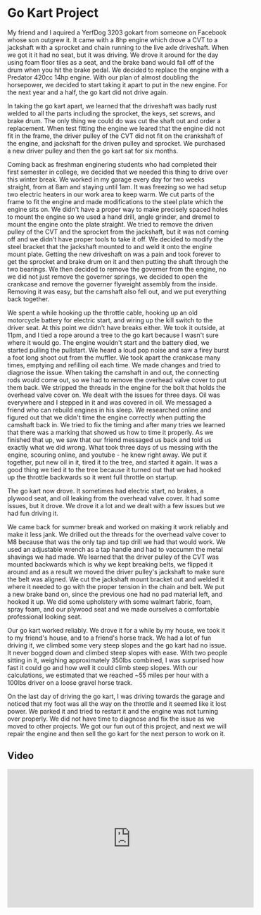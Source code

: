 # Go Kart Project

My friend and I aquired a YerfDog 3203 gokart from someone on Facebook whose son outgrew it. It came with a 8hp engine which drove a CVT to a jackshaft with a sprocket and chain running to the live axle driveshaft. When we got it it had no seat, but it was driving. We drove it around for the day using foam floor tiles as a seat, and the brake band would fall off of the drum when you hit the brake pedal. We decided to replace the engine with a Predator 420cc 14hp engine. With our plan of almost doubling the horsepower, we decided to start taking it apart to put in the new engine. For the next year and a half, the go kart did not drive again.

In taking the go kart apart, we learned that the driveshaft was badly rust welded to all the parts including the sprocket, the keys, set screws, and brake drum. The only thing we could do was cut the shaft out and order a replacement. When test fitting the engine we leared that the engine did not fit in the frame, the driver pulley of the CVT did not fit on the crankshaft of the engine, and jackshaft for the driven pulley and sprocket. We purchased a new driver pulley and then the go kart sat for six months.

Coming back as freshman enginering students who had completed their first semester in college, we decided that we needed this thing to drive over this winter break. We worked in my garage every day for two weeks straight, from at 8am and staying until 1am. It was freezing so we had setup two electric heaters in our work area to keep warm. We cut parts of the frame to fit the engine and made modifications to the steel plate which the engine sits on. We didn't have a proper way to make precisely spaced holes to mount the engine so we used a hand drill, angle grinder, and dremel to mount the engine onto the plate straight. We tried to remove the driven pulley of the CVT and the sprocket from the jackshaft, but it was not coming off and we didn't have proper tools to take it off. We decided to modify the steel bracket that the jackshaft mounted to and weld it onto the engine mount plate. Getting the new driveshaft on was a pain and took forever to get the sprocket and brake drum on it and then putting the shaft through the two bearings. We then decided to remove the governer from the engine, no we did not just remove the governer springs, we decided to open the crankcase and remove the governer flyweight assembly from the inside. Removing it was easy, but the camshaft also fell out, and we put everything back together.

We spent a while hooking up the throttle cable, hooking up an old motorcycle battery for electric start, and wiring up the kill switch to the driver seat. At this point we didn't have breaks either. We took it outside, at 11pm, and I tied a rope around a tree to the go kart because I wasn't sure where it would go. The engine wouldn't start and the battery died, we started pulling the pullstart. We heard a loud pop noise and saw a firey burst a foot long shoot out from the muffler. We took apart the crankcase many times, emptying and refilling oil each time. We made changes and tried to diagnose the issue. When taking the camshaft in and out, the connecting rods would come out, so we had to remove the overhead valve cover to put them back. We stripped the threads in the engine for the bolt that holds the overhead valve cover on. We dealt with the issues for three days. Oil was everywhere and I stepped in it and was covered in oil. We messaged a friend who can rebuild engines in his sleep. We researched online and figured out that we didn't time the engine correctly when putting the camshaft back in. We tried to fix the timing and after many tries we learned that there was a marking that showed us how to time it properly. As we finished that up, we saw that our friend messaged us back and told us exactly what we did wrong. What took three days of us messing with the engine, scouring online, and youtube - he knew right away. We put it together, put new oil in it, tired it to the tree, and started it again. It was a good thing we tied it to the tree because it turned out that we had hooked up the throttle backwards so it went full throttle on startup.

The go kart now drove. It sometimes had electric start, no brakes, a plywood seat, and oil leaking from the overhead valve cover. It had some issues, but it drove. We drove it a lot and we dealt with a few issues but we had fun driving it.

We came back for summer break and worked on making it work reliably and make it less jank. We drilled out the threads for the overhead valve cover to M8 because that was the only tap and tap drill we had that would work. We used an adjustable wrench as a tap handle and had to vaccumm the metal shavings we had made. We learned that the driver pulley of the CVT was mounted backwards which is why we kept breaking belts, we flipped it around and as a result we moved the driver pulley's jackshaft to make sure the belt was aligned. We cut the jackshaft mount bracket out and welded it where it needed to go with the proper tension in the chain and belt. We put a new brake band on, since the previous one had no pad material left, and hooked it up. We did some upholstery with some walmart fabric, foam, spray foam, and our plywood seat and we made ourselves a comfortable professional looking seat. 

Our go kart worked reliably. We drove it for a while by my house, we took it to my friend's house, and to a friend's horse track. We had a lot of fun driving it, we climbed some very steep slopes and the go kart had no issue. It never bogged down and climbed steep slopes with ease. With two people sitting in it, weighing approximately 350lbs combined, I was surprised how fast it could go and how well it could climb steep slopes. With our calculations, we estimated that we reached ~55 miles per hour with a 100lbs driver on a loose gravel horse track. 

On the last day of driving the go kart, I was driving towards the garage and noticed that my foot was all the way on the throttle and it seemed like it lost power. We parked it and tried to restart it and the engine was not turning over properly. We did not have time to diagnose and fix the issue as we moved to other projects. We got our fun out of this project, and next we will repair the engine and then sell the go kart for the next person to work on it.


## Video

<iframe width="560" height="315" src="https://www.youtube.com/embed/4OWWc2I63e4" title="YouTube video player" frameborder="0" allow="accelerometer; autoplay; clipboard-write; encrypted-media; gyroscope; picture-in-picture; web-share" allowfullscreen></iframe>
